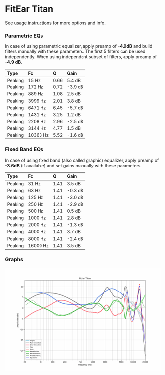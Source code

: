 # FitEar Titan
See [usage instructions](https://github.com/jaakkopasanen/AutoEq#usage) for more options and info.

### Parametric EQs
In case of using parametric equalizer, apply preamp of **-4.9dB** and build filters manually
with these parameters. The first 5 filters can be used independently.
When using independent subset of filters, apply preamp of **-4.9 dB**.

| Type    | Fc       |    Q | Gain    |
|:--------|:---------|:-----|:--------|
| Peaking | 15 Hz    | 0.66 | 5.4 dB  |
| Peaking | 172 Hz   | 0.72 | -3.9 dB |
| Peaking | 889 Hz   | 1.08 | 2.5 dB  |
| Peaking | 3999 Hz  | 2.01 | 3.8 dB  |
| Peaking | 6471 Hz  | 6.45 | -5.7 dB |
| Peaking | 1431 Hz  | 3.25 | 1.2 dB  |
| Peaking | 2208 Hz  | 2.96 | -2.5 dB |
| Peaking | 3144 Hz  | 4.77 | 1.5 dB  |
| Peaking | 10363 Hz | 5.52 | -1.6 dB |

### Fixed Band EQs
In case of using fixed band (also called graphic) equalizer, apply preamp of **-3.6dB**
(if available) and set gains manually with these parameters.

| Type    | Fc       |    Q | Gain    |
|:--------|:---------|:-----|:--------|
| Peaking | 31 Hz    | 1.41 | 3.5 dB  |
| Peaking | 63 Hz    | 1.41 | -0.3 dB |
| Peaking | 125 Hz   | 1.41 | -3.0 dB |
| Peaking | 250 Hz   | 1.41 | -2.9 dB |
| Peaking | 500 Hz   | 1.41 | 0.5 dB  |
| Peaking | 1000 Hz  | 1.41 | 2.8 dB  |
| Peaking | 2000 Hz  | 1.41 | -1.3 dB |
| Peaking | 4000 Hz  | 1.41 | 3.7 dB  |
| Peaking | 8000 Hz  | 1.41 | -2.4 dB |
| Peaking | 16000 Hz | 1.41 | 3.5 dB  |

### Graphs
![](./FitEar%20Titan.png)